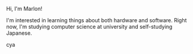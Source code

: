 Hi, I'm Marlon!

I'm interested in learning things about both hardware and software.
Right now, I'm studying computer science at university and self-studying Japanese.

cya
